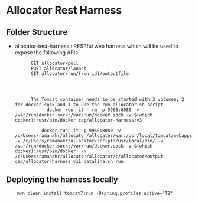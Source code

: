 # Allocator Rest Harness

## Folder Structure

- allocator-test-harness :  RESTful web harness which will be used to expose the following APIs

            GET allocator/pull
			POST allocator/launch
			GET allocator/run/{run_id}/outputfile
			
			
			
			
			The Tomcat container needs to be started with 3 volumes; 2 for docker.sock and 1 to use the run_allocator.sh script
				- docker run -it --rm -p 9966:8080 -v /var/run/docker.sock:/var/run/docker.sock -v $(which docker):/usr/bin/docker cep/allocator-harness:v3
				
				docker run -it -p 9966:8080 -v /c/Users/ramanakr/allocator/allocator/war:/usr/local/tomcat/webapps -v /c/Users/ramanakr/allocator/script:/usr/local/bin/ -v /var/run/docker.sock:/var/run/docker.sock -v $(which docker):/usr/bin/docker  -v /c/Users/ramanakr/allocator/allocator/:/allocator/output cep/allocator-harness:v11 catalina.sh run
				
  
## Deploying the harness locally

		mvn clean install tomcat7:run -Dspring.profiles.active="T2"
 




